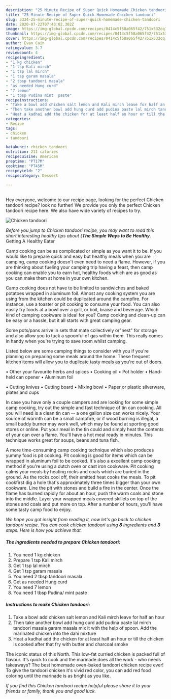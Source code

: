 ```yaml
---
description: "25 Minute Recipe of Super Quick Homemade Chicken tandoori"
title: "25 Minute Recipe of Super Quick Homemade Chicken tandoori"
slug: 3334-25-minute-recipe-of-super-quick-homemade-chicken-tandoori
date: 2020-07-22T07:43:02.302Z
image: https://img-global.cpcdn.com/recipes/0414c5f58a065f42/751x532cq70/chicken-tandoori-recipe-main-photo.jpg
thumbnail: https://img-global.cpcdn.com/recipes/0414c5f58a065f42/751x532cq70/chicken-tandoori-recipe-main-photo.jpg
cover: https://img-global.cpcdn.com/recipes/0414c5f58a065f42/751x532cq70/chicken-tandoori-recipe-main-photo.jpg
author: Evan Cain
ratingvalue: 3.7
reviewcount: 4
recipeingredient:
- "1 kg chicken"
- "1 tsp Kali mirch"
- "1 tsp lal mirch"
- "1 tsp garam masala"
- "2 tbsp tandoori masala"
- "as needed Hung curd"
- "7 lemon"
- "1 tbsp Pudina mint  paste"
recipeinstructions:
- "Take a bowl add chicken salt lemon and Kali mirch leave for half an hour"
- "Then take another bowl add hung curd add pudina paste lal mirch tandoori masala garam masala mix it with the help of spoon. Add the marinated chicken into the dahi mixture"
- "Heat a kadhai add the chicken for at least half an hour or till the chicken is cooked after that fry with butter and charcoal smoke"
categories:
- Recipe
tags:
- chicken
- tandoori

katakunci: chicken tandoori 
nutrition: 211 calories
recipecuisine: American
preptime: "PT17M"
cooktime: "PT45M"
recipeyield: "2"
recipecategory: Dessert

---
```

<br>
Hey everyone, welcome to our recipe page, looking for the perfect Chicken tandoori recipe? look no further! We provide you only the perfect Chicken tandoori recipe here. We also have wide variety of recipes to try.
<br>


![Chicken tandoori](https://img-global.cpcdn.com/recipes/0414c5f58a065f42/751x532cq70/chicken-tandoori-recipe-main-photo.jpg)

<i>Before you jump to Chicken tandoori recipe, you may want to read this short interesting healthy tips about {<strong>The Simple Ways to Be Healthy</strong>.</i>
Getting A Healthy Eater

    
Camp cooking can be as complicated or simple as you want it to be. If you would like to prepare quick and easy but healthy meals when you are camping, camp cooking doesn't even need to need a flame. However, if you are thinking about fueling your camping trip having a feast, then camp cooking can enable you to earn hot, healthy foods which are as good as you can make them at home in your own kitchen.

Camp cooking does not have to be limited to sandwiches and baked potatoes wrapped in aluminum foil.  Almost any cooking system you are using from the kitchen could be duplicated around the campfire. For instance, use a toaster or pit cooking to consume your food. You can also easily fry foods at a bowl over a grill, or boil, braise and beverage. Which kind of camping cookware is ideal for you? Camp cooking and clean-up can be easy or a hassle, but it all starts with great camping gear.

Some pots/pans arrive in sets that mate collectively or"nest" for storage and also allow you to tuck a spoonful of gas within them. This really comes in handy when you're trying to save room whilst camping.

Listed below are some camping things to consider with you if you're planning on preparing some meals around the home. These frequent kitchen items will allow you to duplicate tasty meals as you're out of doors.


• Other your favourite herbs and spices
• Cooking oil
• Pot holder
• Hand-held can opener
• Aluminum foil

• Cutting knives
• Cutting board
• Mixing bowl
• Paper or plastic silverware, plates and cups

In case you have only a couple campers and are looking for some simple camp cooking, try out the simple and fast technique of tin can cooking. All you will need is a clean tin can -- a one gallon size can works nicely. Your source of warmth can be a small campfire, or if wood burning is illegal, a small buddy burner may work well, which may be found at sporting good stores or online. Put your meal in the tin could and simply heat the contents of your can over a flame. You'll have a hot meal ready in minutes.  This technique works great for soups, beans and tuna fish.

A more time-consuming camp cooking technique which also produces yummy food is pit cooking. Pit cooking is good for items which can be wrapped in aluminum foil to be cooked.  It's also a excellent camp cooking method if you're using a dutch oven or cast iron cookware. Pit cooking calms your meals by heating rocks and coals which are buried in the ground. As the rocks cool off, their emitted heat cooks the meals. To pit cookfirst dig a hole that's approximately three times bigger than your own cookware. Line the pit with stones and build a fire in the center. Once the flame has burned rapidly for about an hour, push the warm coals and stone into the middle. Layer your wrapped meals covered skillets on top of the stones and coals and put more on top. After a number of hours, you'll have some tasty camp food to enjoy.


<i>We hope you got insight from reading it, now let's go back to chicken tandoori recipe. You can cook chicken tandoori using <strong>8</strong> ingredients and <strong>3</strong> steps. Here is how you achieve that.
</i>

##### The ingredients needed to prepare Chicken tandoori:

1. You need 1 kg chicken
1. Prepare 1 tsp Kali mirch
1. Get 1 tsp lal mirch
1. Get 1 tsp garam masala
1. You need 2 tbsp tandoori masala
1. Get as needed Hung curd
1. You need 7 lemon
1. You need 1 tbsp Pudina/ mint  paste


##### Instructions to make Chicken tandoori:

1. Take a bowl add chicken salt lemon and Kali mirch leave for half an hour
1. Then take another bowl add hung curd add pudina paste lal mirch tandoori masala garam masala mix it with the help of spoon. Add the marinated chicken into the dahi mixture
1. Heat a kadhai add the chicken for at least half an hour or till the chicken is cooked after that fry with butter and charcoal smoke


The iconic status of this North. This low-fat curried chicken is packed full of flavour. It&#39;s quick to cook and the marinade does all the work - who needs takeaways? The best homemade oven-baked tandoori chicken recipe ever! To give the tandoori chicken it&#39;s vivid red color, you can add red food coloring until the marinade is as bright as you like. 

<i>If you find this Chicken tandoori recipe helpful please share it to your friends or family, thank you and good luck.</i>
